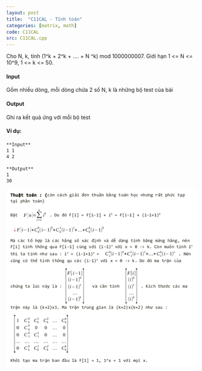 ```yaml
---
layout: post
title:  "C11CAL - Tính toán"
categories: [matrix, math]
code: C11CAL
src: C11CAL.cpp
---
```



Cho N, k, tính (1^k \+ 2^k \+ …. + N ^k) mod 1000000007. Giới hạn 1 <= N <= 10^9, 1 <= k <= 50. 

#### Input

Gồm nhiều dòng, mỗi dòng chứa 2 số N, k là những bộ test của bài

#### Output

Ghi ra kết quả ứng với mỗi bộ test

#### Ví dụ:

```
**Input**
1 1
4 2

**Output**
1
30
```

<!--more-->




<img src="/static/img/posts/C11CAL.png">

